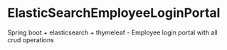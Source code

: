 # ElasticSearchEmployeeLoginPortal
Spring boot + elasticsearch + thymeleaf - Employee login portal with all crud operations
